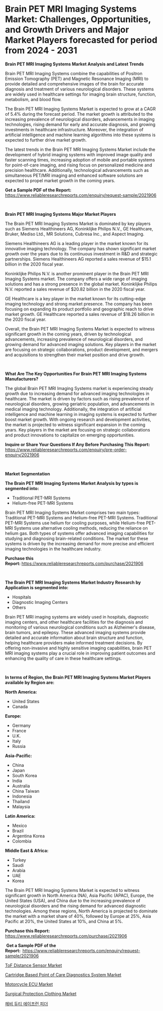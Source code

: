 <p><h1>Brain PET MRI Imaging Systems Market: Challenges, Opportunities, and Growth Drivers and Major Market Players forecasted for period from 2024 - 2031</h1></p><p><strong>Brain PET MRI Imaging Systems Market Analysis and Latest Trends</strong></p>
<p><p>Brain PET MRI Imaging Systems combine the capabilities of Positron Emission Tomography (PET) and Magnetic Resonance Imaging (MRI) to provide detailed and comprehensive images of the brain for accurate diagnosis and treatment of various neurological disorders. These systems are widely used in healthcare settings for imaging brain structure, function, metabolism, and blood flow.</p><p>The Brain PET MRI Imaging Systems Market is expected to grow at a CAGR of 5.4% during the forecast period. The market growth is attributed to the increasing prevalence of neurological disorders, advancements in imaging technologies, rising demand for early and accurate diagnosis, and growing investments in healthcare infrastructure. Moreover, the integration of artificial intelligence and machine learning algorithms into these systems is expected to further drive market growth.</p><p>The latest trends in the Brain PET MRI Imaging Systems Market include the development of hybrid imaging systems with improved image quality and faster scanning times, increasing adoption of mobile and portable systems for point-of-care imaging, and rising focus on personalized medicine and precision healthcare. Additionally, technological advancements such as simultaneous PET/MRI imaging and enhanced software solutions are expected to propel market growth in the coming years.</p></p>
<p><strong>Get a Sample PDF of the Report:&nbsp;</strong> <a href="https://www.reliableresearchreports.com/enquiry/request-sample/2021906">https://www.reliableresearchreports.com/enquiry/request-sample/2021906</a></p>
<p>&nbsp;</p>
<p><strong>Brain PET MRI Imaging Systems Major Market Players</strong></p>
<p><p>The Brain PET MRI Imaging Systems Market is dominated by key players such as Siemens Healthineers AG, Koninklijke Philips N.V., GE Healthcare, Bruker, Mediso Ltd., MR Solutions, Cubresa Inc., and Aspect Imaging.</p><p>Siemens Healthineers AG is a leading player in the market known for its innovative imaging technology. The company has shown significant market growth over the years due to its continuous investment in R&D and strategic partnerships. Siemens Healthineers AG reported a sales revenue of $15.1 billion in the 2020 fiscal year.</p><p>Koninklijke Philips N.V. is another prominent player in the Brain PET MRI Imaging Systems market. The company offers a wide range of imaging solutions and has a strong presence in the global market. Koninklijke Philips N.V. reported a sales revenue of $20.82 billion in the 2020 fiscal year.</p><p>GE Healthcare is a key player in the market known for its cutting-edge imaging technology and strong market presence. The company has been focusing on expanding its product portfolio and geographic reach to drive market growth. GE Healthcare reported a sales revenue of $18.26 billion in the 2020 fiscal year.</p><p>Overall, the Brain PET MRI Imaging Systems Market is expected to witness significant growth in the coming years, driven by technological advancements, increasing prevalence of neurological disorders, and growing demand for advanced imaging solutions. Key players in the market are focusing on strategic collaborations, product development, and mergers and acquisitions to strengthen their market position and drive growth.</p></p>
<p>&nbsp;</p>
<p><strong>What Are The Key Opportunities For Brain PET MRI Imaging Systems Manufacturers?</strong></p>
<p><p>The global Brain PET MRI Imaging Systems market is experiencing steady growth due to increasing demand for advanced imaging technologies in healthcare. The market is driven by factors such as rising prevalence of neurological disorders, growing geriatric population, and advancements in medical imaging technology. Additionally, the integration of artificial intelligence and machine learning in imaging systems is expected to further boost market growth. With ongoing research and development activities, the market is projected to witness significant expansion in the coming years. Key players in the market are focusing on strategic collaborations and product innovations to capitalize on emerging opportunities.</p></p>
<p><strong>Inquire or Share Your Questions If Any Before Purchasing This Report:</strong> <a href="https://www.reliableresearchreports.com/enquiry/pre-order-enquiry/2021906">https://www.reliableresearchreports.com/enquiry/pre-order-enquiry/2021906</a></p>
<p>&nbsp;</p>
<p><strong>Market Segmentation</strong></p>
<p><strong>The Brain PET MRI Imaging Systems Market Analysis by types is segmented into:</strong></p>
<p><ul><li>Traditional PET-MRI Systems</li><li>Helium-free PET-MRI Systems</li></ul></p>
<p><p>Brain PET MRI Imaging Systems Market comprises two main types: Traditional PET-MRI Systems and Helium-free PET-MRI Systems. Traditional PET-MRI Systems use helium for cooling purposes, while Helium-free PET-MRI Systems use alternative cooling methods, reducing the reliance on helium gas. Both types of systems offer advanced imaging capabilities for studying and diagnosing brain-related conditions. The market for these systems is driven by the increasing demand for more precise and efficient imaging technologies in the healthcare industry.</p></p>
<p><strong>Purchase this Report:&nbsp;</strong><a href="https://www.reliableresearchreports.com/purchase/2021906">https://www.reliableresearchreports.com/purchase/2021906</a></p>
<p>&nbsp;</p>
<p><strong>The Brain PET MRI Imaging Systems Market Industry Research by Application is segmented into:</strong></p>
<p><ul><li>Hospitals</li><li>Diagnostic Imaging Centers</li><li>Others</li></ul></p>
<p><p>Brain PET MRI imaging systems are widely used in hospitals, diagnostic imaging centers, and other healthcare facilities for the diagnosis and monitoring of various neurological conditions such as Alzheimer's disease, brain tumors, and epilepsy. These advanced imaging systems provide detailed and accurate information about brain structure and function, helping healthcare providers make informed treatment decisions. By offering non-invasive and highly sensitive imaging capabilities, brain PET MRI imaging systems play a crucial role in improving patient outcomes and enhancing the quality of care in these healthcare settings.</p></p>
<p>&nbsp;</p>
<p><strong>In terms of Region, the Brain PET MRI Imaging Systems Market Players available by Region are:</strong></p>
<p>
    <p> <strong> North America: </strong>
        <ul>
            <li>United States</li>
            <li>Canada</li>
        </ul>
        </p> 
    <p> <strong> Europe: </strong>
        <ul>
            <li>Germany</li>
            <li>France</li>
            <li>U.K.</li>
            <li>Italy</li>
            <li>Russia</li>
        </ul>
        </p> 
    <p> <strong> Asia-Pacific: </strong>
        <ul>
            <li>China</li>
            <li>Japan</li>
            <li>South Korea</li>
            <li>India</li>
            <li>Australia</li>
            <li>China Taiwan</li>
            <li>Indonesia</li>
            <li>Thailand</li>
            <li>Malaysia</li>
        </ul>
        </p> 
    <p> <strong> Latin America: </strong>
        <ul>
            <li>Mexico</li>
            <li>Brazil</li>
            <li>Argentina Korea</li>
            <li>Colombia</li>
        </ul>
        </p> 
    <p> <strong> Middle East & Africa: </strong>
        <ul>
            <li>Turkey</li>
            <li>Saudi</li>
            <li>Arabia</li>
            <li>UAE</li>
            <li>Korea</li>
        </ul>
    </p>
    </p>
<p><p>The Brain PET MRI Imaging Systems Market is expected to witness significant growth in North America (NA), Asia Pacific (APAC), Europe, the United States (USA), and China due to the increasing prevalence of neurological disorders and the rising demand for advanced diagnostic technologies. Among these regions, North America is projected to dominate the market with a market share of 40%, followed by Europe at 25%, Asia Pacific at 20%, the United States at 10%, and China at 5%.</p></p>
<p><strong>Purchase this Report: </strong><a href="https://www.reliableresearchreports.com/purchase/2021906">https://www.reliableresearchreports.com/purchase/2021906</a></p>
<p>&nbsp;<strong>Get a Sample PDF of the Report:&nbsp;&nbsp;</strong><a href="https://www.reliableresearchreports.com/enquiry/request-sample/2021906">https://www.reliableresearchreports.com/enquiry/request-sample/2021906</a></p>
<p><strong></strong></p>
<p><p><a href="https://view.publitas.com/reportprime-1/tof-distance-sensor-market-research-report-forecasted-for-period-from-2024-2031-by-market-type-market-application-and-region/">ToF Distance Sensor Market</a></p><p><a href="https://sudsy-motorcycle-bbc.notion.site/Cartridge-Based-Point-of-Care-Diagnostics-System-Market-Size-Share-Trends-Analysis-Report-By-Mate-6445e0873f42404e89725a15b679e4ff">Cartridge Based Point of Care Diagnostics System Market</a></p><p><a href="https://view.publitas.com/reportprime-1/motorcycle-ecu-market-size-and-growth-market-segmentation-regional-and-country-breakdowns-and-market-trends-for-period-from-2024-2031/">Motorcycle ECU Market</a></p><p><a href="https://military-diascia-e68.notion.site/Surgical-Protection-Clothing-Market-Research-Report-Reveals-The-Latest-Trends-And-Opportunities-of-t-5ff8f3d4b3a543a29a03e7dd36061336">Surgical Protection Clothing Market</a></p><p><a href="https://medium.com/@angelnienowdseej3e45z3p8c/%ED%97%A4%EB%B9%84-%EB%94%94%ED%8B%B0-%EC%97%90%EC%9D%B4%ED%94%84%EB%9F%B0-%ED%94%BC%EB%8D%94-%EC%8B%9C%EC%9E%A5-%ED%8A%B8%EB%A0%8C%EB%93%9C-%EC%98%88%EC%B8%A1-%EB%B0%8F-%EA%B2%BD%EC%9F%81-%EB%B6%84%EC%84%9D-2031%EB%85%84%EA%B9%8C%EC%A7%80-5aa41f2c5458">헤비 듀티 에이프런 피더</a></p></p>